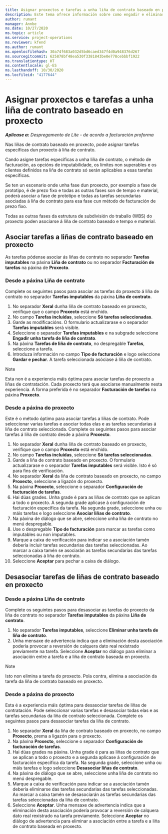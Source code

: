 ```yaml
---
title: Asignar proxectos e tarefas a unha liña de contrato baseado en proxecto
description: Este tema ofrece información sobre como engadir e eliminar proxectos e tarefas a unha liña de contrato.
author: rumant
manager: Annbe
ms.date: 10/27/2020
ms.topic: article
ms.service: project-operations
ms.reviewer: kfend
ms.author: rumant
ms.openlocfilehash: 30a74f683a032d5bd6caed347f4d0a948376d267
ms.sourcegitcommit: 625878bf48ea530f3381843be0e778cebbbf1922
ms.translationtype: HT
ms.contentlocale: gl-ES
ms.lasthandoff: 10/30/2020
ms.locfileid: "4177644"
---
```

# <a name="map-projects-and-tasks-to-a-project-based-contract-line---lite"></a>Asignar proxectos e tarefas a unha liña de contrato baseado en proxecto

_**Aplícase a:** Despregamento de Lite - de acordo a facturación proforma_

Nas liñas de contrato baseado en proxecto, pode asignar tarefas específicas dun proxecto á liña de contrato.

Cando asigne tarefas específicas a unha liña de contrato, o método de facturación, as opcións de imputabilidade, os límites non superables e os clientes definidos na liña de contrato só serán aplicables a esas tarefas específicas.

Se ten un escenario onde unha fase dun proxecto, por exemplo a fase de prototipo, é de prezo fixo e todas as outras fases son de tempo e material, poderá asociar a fase de prototipo e todas as tarefas secundarias asociadas á liña de contrato para esa fase cun método de facturación de prezo fixo.

Todas as outras fases da estrutura de subdivisión do traballo (WBS) do proxecto poden asociarse á liña de contrato baseado e tempo e material.

## <a name="associate-tasks-to-project-based-contract-lines"></a>Asociar tarefas a liñas de contrato baseado en proxecto

As tarefas pódense asociar ás liñas de contrato no separador **Tarefas imputables** na páxina **Liña de contrato** ou no separador **Facturación de tarefas** na páxina de **Proxecto**.

### <a name="from-the-contract-line-page"></a>Desde a páxina Liña de contrato

Complete os seguintes pasos para asociar as tarefas do proxecto á liña de contrato no separador **Tarefas imputables** da páxina **Liña de contrato**.

1. No separador **Xeral** dunha liña de contrato baseado en proxecto, verifique que o campo **Proxecto** está enchido.
2. No campo **Tarefas incluídas**, seleccione **Só tarefas seleccionadas**.
3. Garde as modificacións. O formulario actualizarase e o separador **Tarefas imputables** será visible.
4. Seleccione o separador **Tarefas imputables** e na subgrade seleccione **Engadir unha tarefa de liña de contrato**.
5. Na páxina **Tarefas de liña de contrato**, no despregable **Tarefas**, seleccione a tarefa. 
6. Introduza información no campo **Tipo de facturación** e logo seleccione **Gardar e pechar**. A tarefa seleccionada asóciase á liña de contrato.

> [!NOTE]
> Esta non é a experiencia máis óptima para asociar tarefas de proxecto a liñas de contratación. Cada proxecto terá que asociarse manualmente nesta experiencia. A forma preferida é no separador **Facturación de tarefas** na páxina **Proxecto**.

### <a name="from-the-project-page"></a>Desde a páxina do proxecto

Este é o método óptimo para asociar tarefas a liñas de contrato. Pode seleccionar varias tarefas e asociar todas elas e as tarefas secundarias á liña de contrato seleccionada. Complete os seguintes pasos para asociar tarefas á liña de contrato desde a páxina **Proxecto**.

1. No separador **Xeral** dunha liña de contrato baseado en proxecto, verifique que o campo **Proxecto** está enchido.
2. No campo **Tarefas incluídas**, seleccione **Só tarefas seleccionadas**.
3. Garde a liña de contrato baseado en proxecto. O formulario actualizarase e o separador **Tarefas imputables** será visible. Isto é só para fins de verificación.
4. No separador **Xeral** da liña de contrato baseado en proxecto, no campo **Proxecto**, seleccione a ligazón do proxecto.
5. Na páxina **Proxecto**, seleccione o separador **Configuración de facturación de tarefas**.
6. Hai dúas grades. Unha grade é para as liñas de contrato que se aplican a todo o proxecto. A segunda grade aplícase á configuración de facturación específica da tarefa. Na segunda grade, seleccione unha ou máis tarefas e logo seleccione **Asociar liñas de contrato**.
7. Na páxina de diálogo que se abre, seleccione unha liña de contrato no menú despregable.
8. Use o despregable **Tipo de facturación** para marcar as tarefas como imputables ou non imputables.
9. Marque a caixa de verificación para indicar se a asociación tamén debería incluír tarefas secundarias das tarefas seleccionadas. Ao marcar a caixa tamén se asociarán as tarefas secundarias das tarefas seleccionadas á liña de contrato.
10. Seleccione **Aceptar** para pechar a caixa de diálogo.

## <a name="unassociate-tasks-from-project-based-contract-lines"></a>Desasociar tarefas de liñas de contrato baseado en proxecto

### <a name="from-the-contract-line-page"></a>Desde a páxina Liña de contrato

Complete os seguintes pasos para desasociar as tarefas do proxecto da liña de contrato no separador **Tarefas imputables** da páxina **Liña de contrato**.

1. No separador **Tarefas imputables**, seleccione **Eliminar unha tarefa de liña de contrato**.
2. Unha mensaxe de advertencia indica que a eliminación desta asociación podería provocar a reversión de calquera dato real rexistrado previamente na tarefa. Seleccione **Aceptar** no diálogo para eliminar a asociación entre a tarefa e a liña de contrato baseada en proxecto. 

> [!NOTE]
> Isto non elimina a tarefa do proxecto. Pola contra, elimina a asociación da tarefa da liña de contrato baseado en proxecto.

### <a name="from-the-project-page"></a>Desde a páxina do proxecto

Esta é a experiencia máis óptima para desasociar tarefas de liñas de contratación. Pode seleccionar varias tarefas e desasociar todas elas e as tarefas secundarias da liña de contrato seleccionada. Complete os seguintes pasos para desasociar tarefas da liña de contrato.

1. No separador **Xeral** da liña de contrato baseado en proxecto, no campo **Proxecto**, prema a ligazón para o proxecto.
2. Na páxina **Proxecto**, seleccione o separador **Configuración de facturación de tarefas**.
3. Hai dúas grades na páxina. Unha grade é para as liñas de contrato que se aplican a todo o proxecto e a segunda aplícase á configuración de facturación específica da tarefa. Na segunda grade, seleccione unha ou máis tarefas e logo seleccione **Desasociar liñas de contrato**.
4. Na páxina de diálogo que se abre, seleccione unha liña de contrato no menú despregable.
5. Marque a caixa de verificación para indicar se a asociación tamén debería eliminarse das tarefas secundarias das tarefas seleccionadas. Ao marcar a caixa tamén se desasociarán as tarefas secundarias das tarefas seleccionadas da liña de contrato.
6. Seleccione **Aceptar**. Unha mensaxe de advertencia indica que a eliminación desta asociación podería provocar a reversión de calquera dato real rexistrado na tarefa previamente. Seleccione **Aceptar** no diálogo de advertencia para eliminar a asociación entre a tarefa e a liña de contrato baseada en proxecto.
